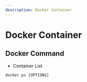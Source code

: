 ```yaml
---
description: Docker Container
---
```


# Docker Container

## Docker Command

- Container List
```shell
docker ps [OPTIONS]
```
